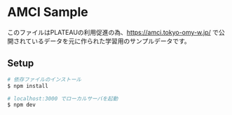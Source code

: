 # AMCI Sample

このファイルはPLATEAUの利用促進の為、https://amci.tokyo-omy-w.jp/ で公開されているデータを元に作られた学習用のサンプルデータです。

## Setup

```bash
# 依存ファイルのインストール
$ npm install

# localhost:3000 でローカルサーバを起動
$ npm dev
```
